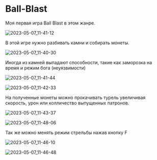 # Ball-Blast

Моя первая игра Ball Blast в этом жанре.

![2023-05-07_11-41-12](https://user-images.githubusercontent.com/113841091/236667574-fe4ef6ad-5f39-4132-a93b-c91364b510ab.png)

В этой игре нужно разбивать камни и собирать монеты.

![2023-05-07_11-40-30](https://user-images.githubusercontent.com/113841091/236667656-638973d8-d65a-4bb6-a426-a7ac9ed17afa.png)

Иногда из камней выпадают способности, такие как заморозка на время и режим бога (неуязвимости)

![2023-05-07_11-41-44](https://user-images.githubusercontent.com/113841091/236667711-9397cae3-5b1d-46e4-9160-f8cfd69059f2.png)

![2023-05-07_11-42-33](https://user-images.githubusercontent.com/113841091/236667726-9ce2789a-c773-48bf-bab8-45744b7f4f5e.png)

На полученные монеты можно прокачивать турель увеличивая скорость, урон или колличество выпущенных патронов.

![2023-05-07_11-43-37](https://user-images.githubusercontent.com/113841091/236667806-0439bfab-7491-4604-9401-0169c9bc1820.png)

![2023-05-07_11-48-06](https://user-images.githubusercontent.com/113841091/236667811-6fd4cbea-0f58-45f1-9fed-b6ec8651ab89.png)

Так же можно менять режим стрельбы нажав кнопку F

![2023-05-07_11-46-10](https://user-images.githubusercontent.com/113841091/236667829-6dbd7eab-fcb5-449e-91af-ecca967a27da.png)

![2023-05-07_11-46-48](https://user-images.githubusercontent.com/113841091/236667833-73cfe039-add6-421a-9ca2-4ec15f1750c3.png)
